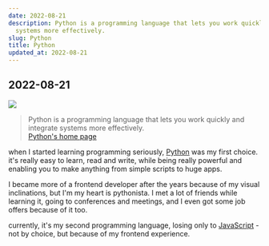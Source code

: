 ```yaml
---
date: 2022-08-21
description: Python is a programming language that lets you work quickly and integrate
  systems more effectively.
slug: Python
title: Python
updated_at: 2022-08-21
---
```


## 2022-08-21

![](../assets/python-logo.png)

> Python is a programming language that lets you work quickly and integrate systems more effectively.  
> [Python's home page](https://www.python.org/)

when I started learning programming seriously, [Python](../notes/Python) was my first choice. it's really easy to learn, read and write, while being really powerful and enabling you to make anything from simple scripts to huge apps.

I became more of a frontend developer after the years because of my visual inclinations, but I'm my heart is pythonista. I met a lot of friends while learning it, going to conferences and meetings, and I even got some job offers because of it too.

currently, it's my second programming language, losing only to [JavaScript](../notes/JavaScript) - not by choice, but because of my frontend experience.
